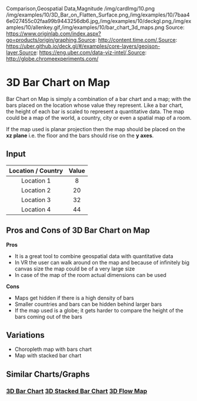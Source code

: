 Comparison,Geospatial Data,Magnitude
/img/cardImg/10.png
/img/examples/10/3D_Bar_on_Flatten_Surface.png,/img/examples/10/7baa46e027455c02faa99b9443256db6.jpg,/img/examples/10/deckgl.png,/img/examples/10/allenkey.gif,/img/examples/10/bar_chart_3d_maps.png
Source: https://www.originlab.com/index.aspx?go=products/origin/graphing,Source: http://content.time.com/,Source: https://uber.github.io/deck.gl/#/examples/core-layers/geojson-layer,Source: https://eng.uber.com/data-viz-intel/,Source: http://globe.chromeexperiments.com/
# 3D Bar Chart on Map

Bar Chart on Map is simply a combination of a bar chart and a map; with the bars placed on the location whose value they represent. Like a bar chart, the height of each bar is scaled to represent a quantitative data. The map could be a map of the world, a country, city or even a spatial map of a room.

If the map used is planar projection then the map should be placed on the __xz plane__ i.e. the floor and the bars should rise on the __y axes__.

## Input

Location / Country | Value 
:-------------:| :-----:|  
Location 1 | 8 
Location 2 | 20 
Location 3 | 32 
Location 4 | 44 

## Pros and Cons of 3D Bar Chart on Map

__Pros__
* It is a great tool to combine geospatial data with quantitative data
* In VR the user can walk around on the map and because of infinitely big canvas size the map could be of a very large size
* In case of the map of the room actual dimensions can be used

__Cons__
* Maps get hidden if there is a high density of bars
* Smaller countries and bars can be hidden behind larger bars
* If the map used is a globe; it gets harder to compare the height of the bars coming out of the bars

## Variations

* Choropleth map with bars chart
* Map with stacked bar chart

## Similar Charts/Graphs

### [3D Bar Chart](./1) [3D Stacked Bar Chart](./2) [3D Flow Map](./11)